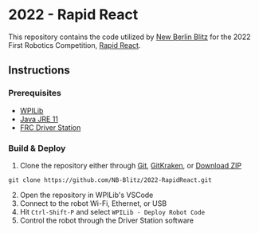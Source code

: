 # 2022 - Rapid React
This repository contains the code utilized by [New Berlin Blitz](http://team5148.org/) for the 2022 First Robotics Competition, [Rapid React](https://info.firstinspires.org/firstforward).

## Instructions

### Prerequisites
- [WPILib](https://docs.wpilib.org/en/stable/docs/zero-to-robot/step-2/wpilib-setup.html)
- [Java JRE 11](https://www.oracle.com/java/technologies/javase/jdk11-archive-downloads.html)
- [FRC Driver Station](https://docs.wpilib.org/en/stable/docs/software/driverstation/driver-station.html)

### Build & Deploy
1. Clone the repository either through [Git](https://git-scm.com/), [GitKraken](https://www.gitkraken.com/), or [Download ZIP](https://github.com/NB-Blitz/2022-RapidReact/archive/refs/heads/main.zip)
```
git clone https://github.com/NB-Blitz/2022-RapidReact.git
```
2. Open the repository in WPILib\'s VSCode
3. Connect to the robot Wi-Fi, Ethernet, or USB
4. Hit `Ctrl-Shift-P` and select `WPILib - Deploy Robot Code`
5. Control the robot through the Driver Station software